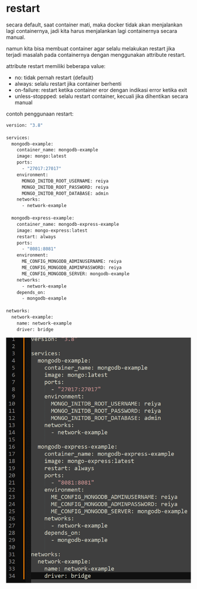 # restart

secara default, saat container mati, maka docker tidak akan menjalankan lagi containernya, jadi kita harus menjalankan lagi containernya secara manual.

namun kita bisa membuat container agar selalu melakukan restart jika terjadi masalah pada containernya dengan menggunakan attribute restart.

attribute restart memiliki beberapa value:

- no: tidak pernah restart (default)
- always: selalu restart jika container berhenti
- on-failure: restart ketika container eror dengan indikasi error ketika exit
- unless-stoppped: selalu restart container, kecuali jika dihentikan secara manual

contoh penggunaan restart:

```bash
version: "3.8"

services:
  mongodb-example:
    container_name: mongodb-example
    image: mongo:latest
    ports:
      - "27017:27017"
    environment:
      MONGO_INITDB_ROOT_USERNAME: reiya
      MONGO_INITDB_ROOT_PASSWORD: reiya
      MONGO_INITDB_ROOT_DATABASE: admin
    networks:
      - network-example

  mongodb-express-example:
    container_name: mongodb-express-example
    image: mongo-express:latest
    restart: always
    ports:
      - "8081:8081"
    environment:
      ME_CONFIG_MONGODB_ADMINUSERNAME: reiya
      ME_CONFIG_MONGODB_ADMINPASSWORD: reiya
      ME_CONFIG_MONGODB_SERVER: mongodb-example
    networks:
      - network-example
    depends_on:
      - mongodb-example

networks:
  network-example:
    name: network-example
    driver: bridge
```

![Untitled](restart%201d2a43d58c674a3d9c780eb21e22e1a0/Untitled.png)